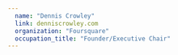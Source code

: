 ```yaml
---
  name: "Dennis Crowley"
  link: denniscrowley.com
  organization: "Foursquare"
  occupation_title: "Founder/Executive Chair"
---
```

